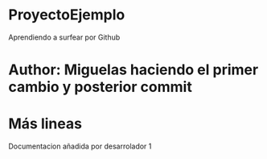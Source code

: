 # ProyectoEjemplo
Aprendiendo a surfear por Github
# Author: Miguelas haciendo el primer cambio y posterior commit
# Más lineas
Documentacion añadida por desarrolador 1
